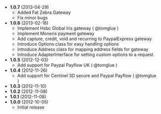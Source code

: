 * __1.0.7__ (2013-04-29)
  * Added Fat Zebra Gateway
  * Fix minor bugs
* __1.0.6__ (2013-02-16)
  * Implement Hsbc Global Iris gateway ( @tomglue )
  * Implement Moneris payment gateway
  * Add capture, credit, void and recurring to PaypalExpress gateway
  * Introduce Options class for easy handling options
  * Introduce Address class for mapping address fields for gateway
  * Introduce AdapterInterface for setting custom options to a request.
* __1.0.5__ (2012-12-03)
  * Add support for Paypal Payflow UK ( @tomglue )
* __1.0.4__ (2012-11-26)
  * Add support for Centinel 3D secure and Paypal Payflow ( @tomglue )
* __1.0.3__ (2012-11-10)
* __1.0.2__ (2012-11-08)
* __1.0.1__ (2012-11-08)
* __1.0.0__ (2012-10-05)
  * Initial release
